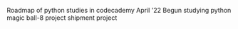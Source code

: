 Roadmap of python studies in codecademy
April '22
  Begun studying python
  magic ball-8 project
  shipment project
  
